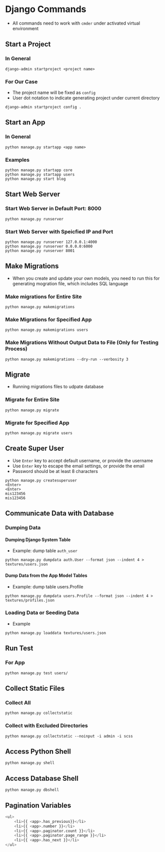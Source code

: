 # Django Commands

- All commands need to work with `cmder` under activated virtual environment

## Start a Project

### In General

```shell
django-admin startproject <project name>
```

### For Our Case

- The project name will be fixed as `config`
- User dot notation to indicate generating project under current directory

```shell
django-admin startproject config .
```

## Start an App

### In General

```shell
python manage.py startapp <app name>
```

### Examples

```shell
python manage.py startapp core
python manage.py startapp users
python manage.py start blog
```

## Start Web Server

### Start Web Server in Default Port: 8000

```shell
python manage.py runserver
```

### Start Web Server with Speicfied IP and Port

```shell
python manage.py runserver 127.0.0.1:4000
python manage.py runserver 0.0.0.0:6000
python manage.py runserver 8001
```

## Make Migrations

- When you create and update your own models, you need to run this for generating mogration file, which includes SQL language

### Make migrations for Entire Site

```shell
python manage.py makemigrations
```

### Make Migrations for Specified App

```shell
python manage.py makemigrations users
```

### Make Migrations Without Output Data to File (Only for Testing Process)

```shell
python manage.py makemigrations --dry-run --verbosity 3
```

## Migrate

- Running migrations files to udpate database

### Migrate for Entire Site

```shell
python manage.py migrate
```

### Migrate for Specified App

```shell
python manage.py migrate users
```

## Create Super User

- Use `Enter` key to accept default username, or provide the username
- Use `Enter` key to escape the email settings, or provide the email
- Password should be at least 8 characters

```shell
python manage.py createsuperuser
<Enter>
<Enter>
mis123456
mis123456
```

## Communicate Data with Database

### Dumping Data

#### Dumping Django System Table

- Example: dump table `auth_user`

```shell
python manage.py dumpdata auth.User --format json --indent 4 > textures/users.json
```

#### Dump Data from the App Model Tables

- Example: dump table users.Profile

```shell
python manage.py dumpdata users.Profile --format json --indent 4 > textures/profiles.json
```

### Loading Data or Seeding Data

- Example

```shell
python manage.py loaddata textures/users.json
```

## Run Test

### For App

```shell
python manage.py test users/
```

## Collect Static Files

### Collect All

```shell
python manage.py collectstatic
```

### Collect with Excluded Directories

```shell
python manage.py collectstatic --noinput -i admin -i scss
```

## Access Python Shell

```shell
python manage.py shell
```

## Access Database Shell

```shell
python manage.py dbshell
```

## Pagination Variables

```python
<ul>
    <li>{{ <app>.has_previous}}</li>
    <li>{{ <app>.number }}</li>
    <li>{{ <app>.paginator.count }}</li>
    <li>{{ <app>.paginator.page_range }}</li>
    <li>{{ <app>.has_next }}</li>
</ul>
```
